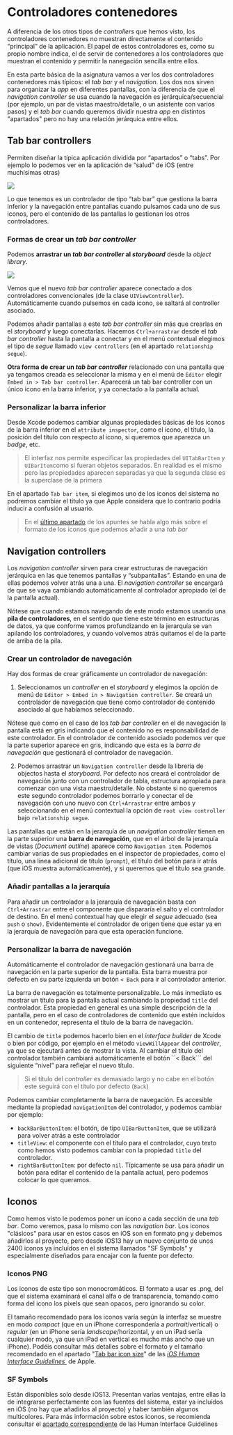 # Controladores contenedores

A diferencia de los otros tipos de *controllers* que hemos visto, los controladores contenedores no muestran directamente el contenido “principal” de la aplicación. El papel de estos controladores es, como su propio nombre indica,  el de servir de contenedores a los controladores que muestran el contenido y permitir la nanegación sencilla entre ellos.

En esta parte básica de la asignatura vamos a ver los dos controladores contenedores más típicos: el *tab bar* y el *navigation*. Los dos nos sirven para organizar la *app* en diferentes pantallas, con la diferencia de que el *navigation controller* se usa cuando la navegación es jerárquica/secuencial (por ejemplo, un par de vistas maestro/detalle, o un asistente con varios pasos) y el *tab bar* cuando queremos dividir nuestra *app* en distintos "apartados" pero no hay una relación jerárquica entre ellos.

## Tab bar controllers 

Permiten diseñar la típica aplicación dividida por “apartados” o “tabs”. Por ejemplo lo podemos ver en la aplicación de “salud” de iOS (entre muchísimas otras)

![](images/DraggedImage.png)

Lo que tenemos es un controlador de tipo “tab bar” que gestiona la barra inferior y la navegación entre pantallas cuando pulsamos cada uno de sus iconos, pero el contenido de las pantallas lo gestionan los otros controladores. 

### Formas de crear un *tab bar controller*

Podemos **arrastrar un *tab bar controller* al *storyboard*** desde la *object library*.

![](images/DraggedImage-1.png)

Vemos que el nuevo *tab bar controller* aparece conectado a dos controladores convencionales (de la clase `UIViewController`). Automáticamente cuando pulsemos en cada icono, se saltará al controller asociado.

Podemos añadir pantallas a este *tab bar controller* sin más que crearlas en el *storyboard* y luego conectarlas. Hacemos `Ctrl+arrastrar` desde el *tab bar controller* hasta la pantalla a conectar y en el menú contextual elegimos el tipo de *segue* llamado `view controllers` (en el apartado `relationship segue`).

**Otra forma de crear un *tab bar controller*** relacionado con una pantalla que ya tengamos creada es seleccionar la misma y en el menú de `Editor` elegir `Embed in > Tab bar controller`. Aparecerá un tab bar controller con un único icono en la barra inferior, y ya conectado a la pantalla actual. 

### Personalizar la barra inferior

Desde Xcode podemos cambiar algunas propiedades básicas de los iconos de la barra inferior en el `attribute inspector`, como el icono, el título, la posición del título con respecto al icono, si queremos que aparezca un *badge*, etc.

> El interfaz nos permite especificar las propiedades del `UITabBarItem` y `UIBarItem`como si fueran objetos separados. En realidad es el mismo pero las propiedades aparecen separadas ya que la segunda clase es la superclase de la primera

En el apartado `Tab bar item`, si elegimos uno de los iconos del sistema no podremos cambiar el título ya que Apple considera que lo contrario podría inducir a confusión al usuario.

> En el [último apartado](#iconos) de los apuntes se habla algo más sobre el formato de los iconos que podemos añadir a una *tab bar*

## Navigation controllers 

Los *navigation controller* sirven para crear estructuras de navegación jerárquica en las que tenemos pantallas y “subpantallas”. Estando en una de ellas podemos volver atrás una a una. El *navigation controller* se encargará de que se vaya cambiando automáticamente al controlador apropiado (el de la pantalla actual).

Nótese que cuando estamos navegando de este modo estamos usando una **pila de controladores**, en el sentido que tiene este término en estructuras de datos, ya que conforme vamos profundizando en la jerarquía se van apilando los controladores, y cuando volvemos atrás quitamos el de la parte de arriba de la pila.

### Crear un controlador de navegación

Hay dos formas de crear gráficamente un controlador de navegación:

1) Seleccionamos un *controller* en el *storyboard* y elegimos la opción de menú de `Editor > Embed in > Navigation controller`. Se creará un controlador de navegación que tiene como controlador de contenido asociado al que habíamos seleccionado.

Nótese que como en el caso de los *tab bar controller* en el de navegación la pantalla está en gris indicando que el contenido no es responsabilidad de este controlador. En el controlador de contenido asociado podemos ver que la parte superior aparece en gris, indicando que esta es la *barra de navegación* que gestionará el controlador de navegación.

2) Podemos arrastrar un `Navigation controller` desde la librería de objectos hasta el *storyboard*. Por defecto nos creará el controlador de navegación junto con un controlador de tabla, estructura apropiada para comenzar con una vista maestro/detalle. No obstante si no queremos este segundo controlador podemos borrarlo y conectar el de navegación con uno nuevo con `Ctrl+Arrastrar` entre ambos y seleccionando en el menú contextual la opción de `root view controller` bajo `relationship segue`. 

Las pantallas que están en la jerarquía de un *navigation controller* tienen en la parte superior una **barra de navegación**, que en el árbol de la jerarquía de vistas (*Document outline*) aparece como `Navigation item`. Podemos cambiar varias de sus propiedades en el inspector de propiedades, como el título, una línea adicional de título (`prompt`), el título del botón para ir atrás (que iOS muestra automáticamente), y si queremos que el título sea grande.

### Añadir pantallas a la jerarquía

Para añadir un controlador a la jerarquía de navegación basta con `Ctrl+Arrastrar` entre el componente que dispararía el salto y el controlador de destino. En el menú contextual hay que elegir el *segue* adecuado (sea `push` o `show)`. Evidentemente el controlador de origen tiene que estar ya en la jerarquía de navegación para que esta operación funcione.

### Personalizar la barra de navegación

Automáticamente el controlador de navegación gestionará una barra de navegación en la parte superior de la pantalla. Esta barra muestra por defecto en su parte izquierda un botón `< Back` para ir al controlador anterior. 

La barra de navegación es totalmente personalizable. Lo más inmediato es mostrar un título para la pantalla actual cambiando la propiedad `title` del controlador. Esta propiedad en general es una simple descripción de la pantalla, pero en el caso de controladores de contenido que estén incluidos en un contenedor, representa el título de la barra de navegación.

El cambio de `title` podemos hacerlo bien en el *interface builder* de Xcode o bien por código, por ejemplo en el método `viewWillAppear` del *controller*, ya que se ejecutará antes de mostrar la vista. Al cambiar el título del controlador también cambiará automáticamente el botón ``< Back``` del siguiente “nivel” para reflejar el nuevo título.

> Si el título del *controller* es demasiado largo y no cabe en el botón este seguirá con el título por defecto (`Back`)

Podemos cambiar completamente la barra de navegación. Es accesible mediante la propiedad `navigationItem` del controlador, y podemos cambiar por ejemplo:

- `backBarButtonItem`: el botón, de tipo `UIBarButtonItem`, que se utilizará para volver atrás a este controlador
- `titleView`: el componente con el título para el controlador, cuyo texto como hemos visto podemos cambiar con la propiedad `title` del controlador.
- `rightBarButtonItem`: por defecto `nil`. Típicamente se usa para añadir un botón para editar el contenido de la pantalla actual, pero podemos colocar lo que queramos.

## Iconos <a name="iconos"></a>

Como hemos visto le podemos poner un icono a cada sección de una *tab bar*. Como veremos, pasa lo mismo con las *navigation bar*. Los iconos "clásicos" para usar en estos casos en iOS son en formato png y debemos añadirlos al proyecto, pero desde iOS13 hay un nuevo conjunto de unos 2400 iconos ya incluídos en el sistema llamados "SF Symbols" y especialmente diseñados para encajar con la fuente por defecto.

### Iconos PNG

Los iconos de este tipo son monocromáticos. El formato a usar es .png, del que el sistema examinará el canal alfa o de transparencia, tomando como forma del icono los pixels que sean opacos, pero ignorando su color.

El tamaño recomendado para los iconos varía según la interfaz se muestre en modo *compact* (que en un iPhone correspondería a *portrait*/vertical) o *regular* (en un iPhone sería *landscape*/horizontal, y en un iPad sería cualquier modo, ya que un iPad en vertical es mucho más ancho que un iPhone). Podéis consultar más detalles sobre el formato y el tamaño recomendado en el apartado "[Tab bar icon size](https://developer.apple.com/design/human-interface-guidelines/ios/icons-and-images/custom-icons#tab-bar-icon-size)"  de las *[iOS Human Interface Guidelines ](https://developer.apple.com/design/human-interface-guidelines/ios/overview/themes/)* de Apple.

### SF Symbols

Están disponibles solo desde iOS13. Presentan varias ventajas, entre ellas la de integrarse perfectamente con las fuentes del sistema, estar ya incluídos en iOS (no hay que añadirlos al proyecto) y haber también algunos multicolores. Para más información sobre estos iconos, se recomienda consultar el [apartado correspondiente](https://developer.apple.com/design/human-interface-guidelines/sf-symbols/overview/) de las Human Interface Guidelines


